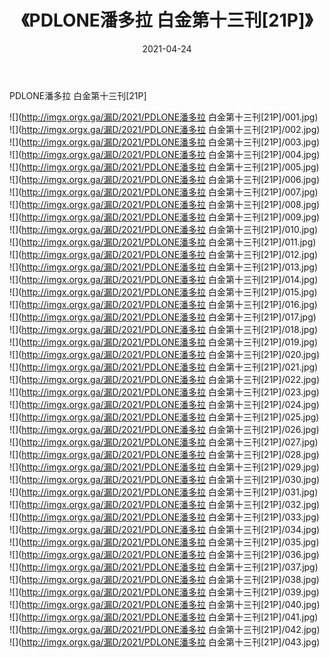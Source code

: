﻿---
layout: post
title:  《PDLONE潘多拉 白金第十三刊[21P]》
date:   2021-04-24
img: http://imgx.orgx.ga/漏D/2021/PDLONE潘多拉 白金第十三刊[21P]/000.jpg
categories: [美女, 清纯, 唯美]
---

PDLONE潘多拉 白金第十三刊[21P]

  ![](http://imgx.orgx.ga/漏D/2021/PDLONE潘多拉 白金第十三刊[21P]/001.jpg) <br> ![](http://imgx.orgx.ga/漏D/2021/PDLONE潘多拉 白金第十三刊[21P]/002.jpg) <br> ![](http://imgx.orgx.ga/漏D/2021/PDLONE潘多拉 白金第十三刊[21P]/003.jpg) <br> ![](http://imgx.orgx.ga/漏D/2021/PDLONE潘多拉 白金第十三刊[21P]/004.jpg) <br> ![](http://imgx.orgx.ga/漏D/2021/PDLONE潘多拉 白金第十三刊[21P]/005.jpg) <br> ![](http://imgx.orgx.ga/漏D/2021/PDLONE潘多拉 白金第十三刊[21P]/006.jpg) <br> ![](http://imgx.orgx.ga/漏D/2021/PDLONE潘多拉 白金第十三刊[21P]/007.jpg) <br> ![](http://imgx.orgx.ga/漏D/2021/PDLONE潘多拉 白金第十三刊[21P]/008.jpg) <br> ![](http://imgx.orgx.ga/漏D/2021/PDLONE潘多拉 白金第十三刊[21P]/009.jpg) <br> ![](http://imgx.orgx.ga/漏D/2021/PDLONE潘多拉 白金第十三刊[21P]/010.jpg) <br> ![](http://imgx.orgx.ga/漏D/2021/PDLONE潘多拉 白金第十三刊[21P]/011.jpg) <br> ![](http://imgx.orgx.ga/漏D/2021/PDLONE潘多拉 白金第十三刊[21P]/012.jpg) <br> ![](http://imgx.orgx.ga/漏D/2021/PDLONE潘多拉 白金第十三刊[21P]/013.jpg) <br> ![](http://imgx.orgx.ga/漏D/2021/PDLONE潘多拉 白金第十三刊[21P]/014.jpg) <br> ![](http://imgx.orgx.ga/漏D/2021/PDLONE潘多拉 白金第十三刊[21P]/015.jpg) <br> ![](http://imgx.orgx.ga/漏D/2021/PDLONE潘多拉 白金第十三刊[21P]/016.jpg) <br> ![](http://imgx.orgx.ga/漏D/2021/PDLONE潘多拉 白金第十三刊[21P]/017.jpg) <br> ![](http://imgx.orgx.ga/漏D/2021/PDLONE潘多拉 白金第十三刊[21P]/018.jpg) <br> ![](http://imgx.orgx.ga/漏D/2021/PDLONE潘多拉 白金第十三刊[21P]/019.jpg) <br> ![](http://imgx.orgx.ga/漏D/2021/PDLONE潘多拉 白金第十三刊[21P]/020.jpg) <br> ![](http://imgx.orgx.ga/漏D/2021/PDLONE潘多拉 白金第十三刊[21P]/021.jpg) <br> ![](http://imgx.orgx.ga/漏D/2021/PDLONE潘多拉 白金第十三刊[21P]/022.jpg) <br> ![](http://imgx.orgx.ga/漏D/2021/PDLONE潘多拉 白金第十三刊[21P]/023.jpg) <br> ![](http://imgx.orgx.ga/漏D/2021/PDLONE潘多拉 白金第十三刊[21P]/024.jpg) <br> ![](http://imgx.orgx.ga/漏D/2021/PDLONE潘多拉 白金第十三刊[21P]/025.jpg) <br> ![](http://imgx.orgx.ga/漏D/2021/PDLONE潘多拉 白金第十三刊[21P]/026.jpg) <br> ![](http://imgx.orgx.ga/漏D/2021/PDLONE潘多拉 白金第十三刊[21P]/027.jpg) <br> ![](http://imgx.orgx.ga/漏D/2021/PDLONE潘多拉 白金第十三刊[21P]/028.jpg) <br> ![](http://imgx.orgx.ga/漏D/2021/PDLONE潘多拉 白金第十三刊[21P]/029.jpg) <br> ![](http://imgx.orgx.ga/漏D/2021/PDLONE潘多拉 白金第十三刊[21P]/030.jpg) <br> ![](http://imgx.orgx.ga/漏D/2021/PDLONE潘多拉 白金第十三刊[21P]/031.jpg) <br> ![](http://imgx.orgx.ga/漏D/2021/PDLONE潘多拉 白金第十三刊[21P]/032.jpg) <br> ![](http://imgx.orgx.ga/漏D/2021/PDLONE潘多拉 白金第十三刊[21P]/033.jpg) <br> ![](http://imgx.orgx.ga/漏D/2021/PDLONE潘多拉 白金第十三刊[21P]/034.jpg) <br> ![](http://imgx.orgx.ga/漏D/2021/PDLONE潘多拉 白金第十三刊[21P]/035.jpg) <br> ![](http://imgx.orgx.ga/漏D/2021/PDLONE潘多拉 白金第十三刊[21P]/036.jpg) <br> ![](http://imgx.orgx.ga/漏D/2021/PDLONE潘多拉 白金第十三刊[21P]/037.jpg) <br> ![](http://imgx.orgx.ga/漏D/2021/PDLONE潘多拉 白金第十三刊[21P]/038.jpg) <br> ![](http://imgx.orgx.ga/漏D/2021/PDLONE潘多拉 白金第十三刊[21P]/039.jpg) <br> ![](http://imgx.orgx.ga/漏D/2021/PDLONE潘多拉 白金第十三刊[21P]/040.jpg) <br> ![](http://imgx.orgx.ga/漏D/2021/PDLONE潘多拉 白金第十三刊[21P]/041.jpg) <br> ![](http://imgx.orgx.ga/漏D/2021/PDLONE潘多拉 白金第十三刊[21P]/042.jpg) <br> ![](http://imgx.orgx.ga/漏D/2021/PDLONE潘多拉 白金第十三刊[21P]/043.jpg) <br>